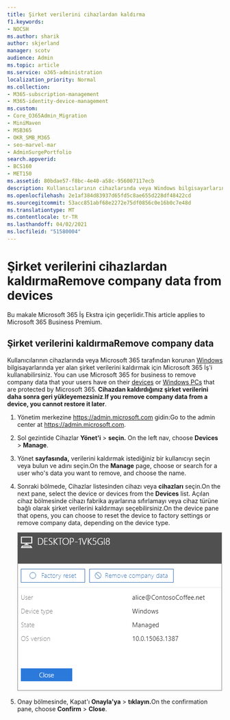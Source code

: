 ```yaml
---
title: Şirket verilerini cihazlardan kaldırma
f1.keywords:
- NOCSH
ms.author: sharik
author: skjerland
manager: scotv
audience: Admin
ms.topic: article
ms.service: o365-administration
localization_priority: Normal
ms.collection:
- M365-subscription-management
- M365-identity-device-management
ms.custom:
- Core_O365Admin_Migration
- MiniMaven
- MSB365
- OKR_SMB_M365
- seo-marvel-mar
- AdminSurgePortfolio
search.appverid:
- BCS160
- MET150
ms.assetid: 80bdae57-f8bc-4e40-a58c-956007117ecb
description: Kullanıcılarının cihazlarında veya Windows bilgisayarlarında yer alan şirket verilerini kaldırmak için Microsoft 365 İş'i nasıl kullanabileceğinizi keşfedin.
ms.openlocfilehash: 2e1af384d83937d65fd5c8ae655d228df48422cd
ms.sourcegitcommit: 53acc851abf68e2272e75df0856c0e16b0c7e48d
ms.translationtype: MT
ms.contentlocale: tr-TR
ms.lasthandoff: 04/02/2021
ms.locfileid: "51580004"
---
```

# <a name="remove-company-data-from-devices"></a><span data-ttu-id="bff9f-103">Şirket verilerini cihazlardan kaldırma</span><span class="sxs-lookup"><span data-stu-id="bff9f-103">Remove company data from devices</span></span>

<span data-ttu-id="bff9f-104">Bu makale Microsoft 365 İş Ekstra için geçerlidir.</span><span class="sxs-lookup"><span data-stu-id="bff9f-104">This article applies to Microsoft 365 Business Premium.</span></span>

## <a name="remove-company-data"></a><span data-ttu-id="bff9f-105">Şirket verilerini kaldırma</span><span class="sxs-lookup"><span data-stu-id="bff9f-105">Remove company data</span></span>

<span data-ttu-id="bff9f-106">Kullanıcılarının cihazlarında veya Microsoft 365 tarafından korunan [Windows](protection-settings-for-windows-10-devices.md) bilgisayarlarında yer alan şirket verilerini kaldırmak için Microsoft 365 İş'i kullanabilirsiniz. [](app-protection-settings-for-android-and-ios.md)</span><span class="sxs-lookup"><span data-stu-id="bff9f-106">You can use Microsoft 365 for business to remove company data that your users have on their [devices](app-protection-settings-for-android-and-ios.md) or [Windows PCs](protection-settings-for-windows-10-devices.md) that are protected by Microsoft 365.</span></span> <span data-ttu-id="bff9f-107">**Cihazdan kaldırdığınız şirket verilerini daha sonra geri yükleyemezsiniz**.</span><span class="sxs-lookup"><span data-stu-id="bff9f-107">**If you remove company data from a device, you cannot restore it later**.</span></span> 
  
1. <span data-ttu-id="bff9f-108">Yönetim merkezine <a href="https://go.microsoft.com/fwlink/p/?linkid=837890" target="_blank">https://admin.microsoft.com</a> gidin:</span><span class="sxs-lookup"><span data-stu-id="bff9f-108">Go to the admin center at <a href="https://go.microsoft.com/fwlink/p/?linkid=837890" target="_blank">https://admin.microsoft.com</a>.</span></span>
    
2. <span data-ttu-id="bff9f-109">Sol gezintide Cihazlar **Yönet'i** \> **seçin.**  </span><span class="sxs-lookup"><span data-stu-id="bff9f-109">On the left nav, choose **Devices**  \> **Manage**.</span></span>
  
3. <span data-ttu-id="bff9f-110">Yönet **sayfasında,** verilerini kaldırmak istediğiniz bir kullanıcıyı seçin veya bulun ve adını seçin.</span><span class="sxs-lookup"><span data-stu-id="bff9f-110">On the **Manage** page, choose or search for a user who's data you want to remove, and choose the name.</span></span> 
    
4. <span data-ttu-id="bff9f-111">Sonraki bölmede, Cihazlar listesinden cihazı veya **cihazları** seçin.</span><span class="sxs-lookup"><span data-stu-id="bff9f-111">On the next pane, select the device or devices from the **Devices** list.</span></span> <span data-ttu-id="bff9f-112">Açılan cihaz bölmesinde cihazı fabrika ayarlarına sıfırlamayı veya cihaz türüne bağlı olarak şirket verilerini kaldırmayı seçebilirsiniz.</span><span class="sxs-lookup"><span data-stu-id="bff9f-112">On the device pane that opens, you can choose to reset the device to factory settings or remove company data, depending on the device type.</span></span> 
    
    ![Şirket verilerini kaldır bölmesinde, verileri kaldırmak istediğiniz cihazı seçin.](../media/resetorremove.png)
  
5. <span data-ttu-id="bff9f-114">Onay bölmesinde, Kapat'ı **Onayla'ya** \> **tıklayın.**</span><span class="sxs-lookup"><span data-stu-id="bff9f-114">On the confirmation pane, choose **Confirm** \> **Close**.</span></span>
    


